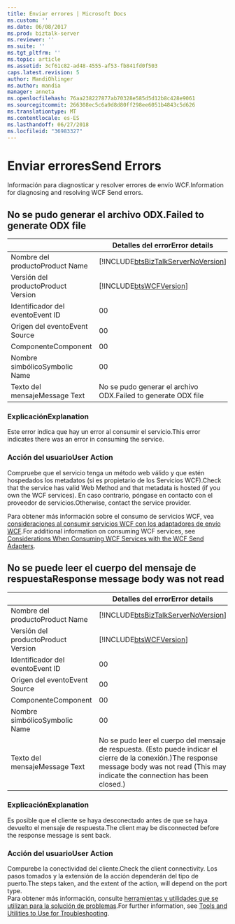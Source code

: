 ```yaml
---
title: Enviar errores | Microsoft Docs
ms.custom: ''
ms.date: 06/08/2017
ms.prod: biztalk-server
ms.reviewer: ''
ms.suite: ''
ms.tgt_pltfrm: ''
ms.topic: article
ms.assetid: 3cf61c82-ad48-4555-af53-fb841fd0f503
caps.latest.revision: 5
author: MandiOhlinger
ms.author: mandia
manager: anneta
ms.openlocfilehash: 76aa238227877ab70328e585d5d12b8c428e9061
ms.sourcegitcommit: 266308ec5c6a9d8d80ff298ee6051b4843c5d626
ms.translationtype: MT
ms.contentlocale: es-ES
ms.lasthandoff: 06/27/2018
ms.locfileid: "36983327"
---
```

# <a name="send-errors"></a><span data-ttu-id="38b24-102">Enviar errores</span><span class="sxs-lookup"><span data-stu-id="38b24-102">Send Errors</span></span>
<span data-ttu-id="38b24-103">Información para diagnosticar y resolver errores de envío WCF.</span><span class="sxs-lookup"><span data-stu-id="38b24-103">Information for diagnosing and resolving WCF Send errors.</span></span>  
  
## <a name="failed-to-generate-odx-file"></a><span data-ttu-id="38b24-104">No se pudo generar el archivo ODX.</span><span class="sxs-lookup"><span data-stu-id="38b24-104">Failed to generate ODX file</span></span>

|                 |                                   <span data-ttu-id="38b24-105">Detalles del error</span><span class="sxs-lookup"><span data-stu-id="38b24-105">Error details</span></span>                                    |
|-----------------|------------------------------------------------------------------------------------|
|  <span data-ttu-id="38b24-106">Nombre del producto</span><span class="sxs-lookup"><span data-stu-id="38b24-106">Product Name</span></span>   | [!INCLUDE[btsBizTalkServerNoVersion](../includes/btsbiztalkservernoversion-md.md)] |
| <span data-ttu-id="38b24-107">Versión del producto</span><span class="sxs-lookup"><span data-stu-id="38b24-107">Product Version</span></span> |             [!INCLUDE[btsWCFVersion](../includes/btswcfversion-md.md)]             |
|    <span data-ttu-id="38b24-108">Identificador del evento</span><span class="sxs-lookup"><span data-stu-id="38b24-108">Event ID</span></span>     |                                         <span data-ttu-id="38b24-109">0</span><span class="sxs-lookup"><span data-stu-id="38b24-109">0</span></span>                                          |
|  <span data-ttu-id="38b24-110">Origen del evento</span><span class="sxs-lookup"><span data-stu-id="38b24-110">Event Source</span></span>   |                                         <span data-ttu-id="38b24-111">0</span><span class="sxs-lookup"><span data-stu-id="38b24-111">0</span></span>                                          |
|    <span data-ttu-id="38b24-112">Componente</span><span class="sxs-lookup"><span data-stu-id="38b24-112">Component</span></span>    |                                         <span data-ttu-id="38b24-113">0</span><span class="sxs-lookup"><span data-stu-id="38b24-113">0</span></span>                                          |
|  <span data-ttu-id="38b24-114">Nombre simbólico</span><span class="sxs-lookup"><span data-stu-id="38b24-114">Symbolic Name</span></span>  |                                         <span data-ttu-id="38b24-115">0</span><span class="sxs-lookup"><span data-stu-id="38b24-115">0</span></span>                                          |
|  <span data-ttu-id="38b24-116">Texto del mensaje</span><span class="sxs-lookup"><span data-stu-id="38b24-116">Message Text</span></span>   |                            <span data-ttu-id="38b24-117">No se pudo generar el archivo ODX.</span><span class="sxs-lookup"><span data-stu-id="38b24-117">Failed to generate ODX file</span></span>                             |
  
### <a name="explanation"></a><span data-ttu-id="38b24-118">Explicación</span><span class="sxs-lookup"><span data-stu-id="38b24-118">Explanation</span></span>  
 <span data-ttu-id="38b24-119">Este error indica que hay un error al consumir el servicio.</span><span class="sxs-lookup"><span data-stu-id="38b24-119">This error indicates there was an error in consuming the service.</span></span>  
  
### <a name="user-action"></a><span data-ttu-id="38b24-120">Acción del usuario</span><span class="sxs-lookup"><span data-stu-id="38b24-120">User Action</span></span>  
 <span data-ttu-id="38b24-121">Compruebe que el servicio tenga un método web válido y que estén hospedados los metadatos (si es propietario de los Servicios WCF).</span><span class="sxs-lookup"><span data-stu-id="38b24-121">Check that the service has valid Web Method and that metadata is hosted (if you own the WCF services).</span></span> <span data-ttu-id="38b24-122">En caso contrario, póngase en contacto con el proveedor de servicios.</span><span class="sxs-lookup"><span data-stu-id="38b24-122">Otherwise, contact the service provider.</span></span>  
  
 <span data-ttu-id="38b24-123">Para obtener más información sobre el consumo de servicios WCF, vea [consideraciones al consumir servicios WCF con los adaptadores de envío WCF](../core/considerations-when-consuming-wcf-services-with-the-wcf-send-adapters.md).</span><span class="sxs-lookup"><span data-stu-id="38b24-123">For additional information on consuming WCF services, see [Considerations When Consuming WCF Services with the WCF Send Adapters](../core/considerations-when-consuming-wcf-services-with-the-wcf-send-adapters.md).</span></span>
 
## <a name="response-message-body-was-not-read"></a><span data-ttu-id="38b24-124">No se puede leer el cuerpo del mensaje de respuesta</span><span class="sxs-lookup"><span data-stu-id="38b24-124">Response message body was not read</span></span>
  
|                 |                                        <span data-ttu-id="38b24-125">Detalles del error</span><span class="sxs-lookup"><span data-stu-id="38b24-125">Error details</span></span>                                        |
|-----------------|---------------------------------------------------------------------------------------------|
|  <span data-ttu-id="38b24-126">Nombre del producto</span><span class="sxs-lookup"><span data-stu-id="38b24-126">Product Name</span></span>   |     [!INCLUDE[btsBizTalkServerNoVersion](../includes/btsbiztalkservernoversion-md.md)]      |
| <span data-ttu-id="38b24-127">Versión del producto</span><span class="sxs-lookup"><span data-stu-id="38b24-127">Product Version</span></span> |                 [!INCLUDE[btsWCFVersion](../includes/btswcfversion-md.md)]                  |
|    <span data-ttu-id="38b24-128">Identificador del evento</span><span class="sxs-lookup"><span data-stu-id="38b24-128">Event ID</span></span>     |                                              <span data-ttu-id="38b24-129">0</span><span class="sxs-lookup"><span data-stu-id="38b24-129">0</span></span>                                              |
|  <span data-ttu-id="38b24-130">Origen del evento</span><span class="sxs-lookup"><span data-stu-id="38b24-130">Event Source</span></span>   |                                              <span data-ttu-id="38b24-131">0</span><span class="sxs-lookup"><span data-stu-id="38b24-131">0</span></span>                                              |
|    <span data-ttu-id="38b24-132">Componente</span><span class="sxs-lookup"><span data-stu-id="38b24-132">Component</span></span>    |                                              <span data-ttu-id="38b24-133">0</span><span class="sxs-lookup"><span data-stu-id="38b24-133">0</span></span>                                              |
|  <span data-ttu-id="38b24-134">Nombre simbólico</span><span class="sxs-lookup"><span data-stu-id="38b24-134">Symbolic Name</span></span>  |                                              <span data-ttu-id="38b24-135">0</span><span class="sxs-lookup"><span data-stu-id="38b24-135">0</span></span>                                              |
|  <span data-ttu-id="38b24-136">Texto del mensaje</span><span class="sxs-lookup"><span data-stu-id="38b24-136">Message Text</span></span>   | <span data-ttu-id="38b24-137">No se pudo leer el cuerpo del mensaje de respuesta. (Esto puede indicar el cierre de la conexión.)</span><span class="sxs-lookup"><span data-stu-id="38b24-137">The response message body was not read  (This may indicate the connection has been closed.)</span></span> |
  
### <a name="explanation"></a><span data-ttu-id="38b24-138">Explicación</span><span class="sxs-lookup"><span data-stu-id="38b24-138">Explanation</span></span>  
 <span data-ttu-id="38b24-139">Es posible que el cliente se haya desconectado antes de que se haya devuelto el mensaje de respuesta.</span><span class="sxs-lookup"><span data-stu-id="38b24-139">The client may be disconnected before the response message is sent back.</span></span>  
  
### <a name="user-action"></a><span data-ttu-id="38b24-140">Acción del usuario</span><span class="sxs-lookup"><span data-stu-id="38b24-140">User Action</span></span>  
 <span data-ttu-id="38b24-141">Compurebe la conectividad del cliente.</span><span class="sxs-lookup"><span data-stu-id="38b24-141">Check the client connectivity.</span></span> <span data-ttu-id="38b24-142">Los pasos tomados y la extensión de la acción dependerán del tipo de puerto.</span><span class="sxs-lookup"><span data-stu-id="38b24-142">The steps taken, and the extent of the action, will depend on the port type.</span></span>   
<span data-ttu-id="38b24-143">Para obtener más información, consulte [herramientas y utilidades que se utilizan para la solución de problemas](../core/tools-and-utilities-to-use-for-troubleshooting.md).</span><span class="sxs-lookup"><span data-stu-id="38b24-143">For further information, see [Tools and Utilities to Use for Troubleshooting](../core/tools-and-utilities-to-use-for-troubleshooting.md).</span></span>